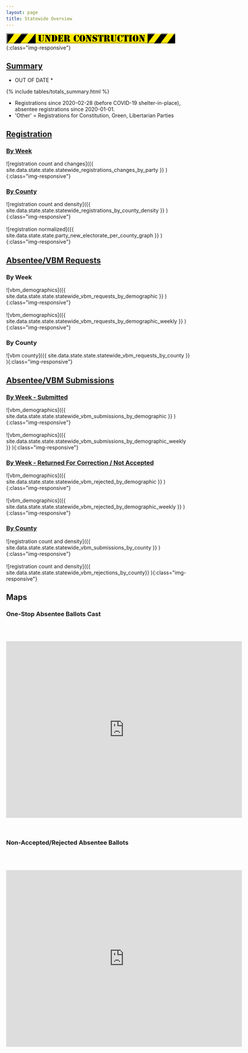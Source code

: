 ```yaml
---
layout: page
title: Statewide Overview
---
```


![under construction](assets/images/mamagnolia_acresunderconstruction.gif){:class="img-responsive"}

## [Summary](#summary)

* OUT OF DATE *

{% include tables/totals_summary.html %}

- Registrations since 2020-02-28 (before COVID-19 shelter-in-place), absentee
  registrations since 2020-01-01.
- 'Other' = Registrations for Constitution, Green, Libertarian Parties

## [Registration](#registrations)

### [By Week](#registrations)

![registration count and changes]({{ site.data.state.state.statewide_registrations_changes_by_party }} ){:class="img-responsive"}

### [By County](#counties)

![registration count and density]({{ site.data.state.state.statewide_registrations_by_county_density }} ){:class="img-responsive"}
<br/><br/>
![registration normalized]({{ site.data.state.state.party_new_electorate_per_county_graph }} ){:class="img-responsive"}

## [Absentee/VBM Requests](#absentee)

### By Week

![vbm_demographics]({{ site.data.state.state.statewide_vbm_requests_by_demographic }} ){:class="img-responsive"}
<br/><br/>
![vbm_demographics]({{ site.data.state.state.statewide_vbm_requests_by_demographic_weekly }} ){:class="img-responsive"}

### By County

![vbm county]({{ site.data.state.state.statewide_vbm_requests_by_county }} ){:class="img-responsive"}

## [Absentee/VBM Submissions](#submissions)

### [By Week - Submitted](#submitted-by-week)

![vbm_demographics]({{ site.data.state.state.statewide_vbm_submissions_by_demographic }} ){:class="img-responsive"}
<br/><br/>
![vbm_demographics]({{ site.data.state.state.statewide_vbm_submissions_by_demographic_weekly }} ){:class="img-responsive"}

### [By Week - Returned For Correction / Not Accepted](#rejected-by-week)

![vbm_demographics]({{ site.data.state.state.statewide_vbm_rejected_by_demographic }} ){:class="img-responsive"}
<br/><br/>
![vbm_demographics]({{ site.data.state.state.statewide_vbm_rejected_by_demographic_weekly }} ){:class="img-responsive"}

### [By County](#submitted-by-county)

![registration count and density]({{ site.data.state.state.statewide_vbm_submissions_by_county }} ){:class="img-responsive"}
<br/><br/>
![registration count and density]({{ site.data.state.state.statewide_vbm_rejections_by_county}} ){:class="img-responsive"}

## Maps

### One-Stop Absentee Ballots Cast

<br/><br/>
<div style="text-align:center">
    <iframe src="https://www.google.com/maps/d/embed?mid=1tP3laEdwClVXR8j8QFNwipqjyYa8elV8" width="640" height="480" frameborder="0" style="border:0;" allowfullscreen="" align="middle">
    </iframe>
</div>
<br/><br/>

### Non-Accepted/Rejected Absentee Ballots

<br/><br/>
<div style="text-align:center">
    <iframe src="https://www.google.com/maps/d/embed?mid=1NHW6B1paxD1RAwbMWKakli-H-P9H5nto" width="640" height="480" frameborder="0" style="border:0;" allowfullscreen="" align="middle">
    </iframe>
</div>
<br/><br/>
